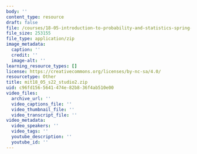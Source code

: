 ```yaml
---
body: ''
content_type: resource
draft: false
file: /courses/18-05-introduction-to-probability-and-statistics-spring-2022/mit18_05_s22_studio2.zip
file_size: 253155
file_type: application/zip
image_metadata:
  caption: ''
  credit: ''
  image-alt: ''
learning_resource_types: []
license: https://creativecommons.org/licenses/by-nc-sa/4.0/
resourcetype: Other
title: mit18_05_s22_studio2.zip
uid: c96fd156-5641-474e-82b8-36f4ab510e00
video_files:
  archive_url: ''
  video_captions_file: ''
  video_thumbnail_file: ''
  video_transcript_file: ''
video_metadata:
  video_speakers: ''
  video_tags: ''
  youtube_description: ''
  youtube_id: ''
---
```

